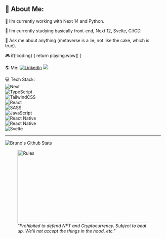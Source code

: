 <h2 id="-about-me-">🤙 About Me:</h2>
<p>
🔭 I’m currently working with Next 14 and Python.
</p>
<p>
🌱 I’m currently studying basically front-end, Next 12, Svelte, CI/CD.
</p>
<p>
💬 Ask me about anything (metaverse is a lie, not like the cake, which is true).
</p>
<p>
🎮 if(!coding) { return playing.wow() }
</p>
<p id="-find-me-">
	🌎 Me:
	<span>
		<a href="https://linkedin.com/in/bruno-mistro"><img src="https://img.shields.io/badge/LinkedIn-0077B5?style=social&logo=linkedin" alt="LinkedIn"></a>
		<a href="https://instagram.com/mistrobruno"><img src="https://img.shields.io/badge/Instagram-E4405F?style=social&logo=instagram"></a>
	</span>
</p>
<ul class="no-bullets" style="list-style-type: none;margin: 0;padding: 0;">
	<li>💻 Tech Stack:</li>
	<li><img src="https://img.shields.io/badge/next.js-000000?style=for-the-badge&logo=nextdotjs&logoColor=white" alt="Next"></li>
	<li><img src="https://img.shields.io/badge/typescript-%23007ACC.svg?style=for-the-badge&logo=typescript&logoColor=white" alt="TypeScript"></li>
	<li><img src="https://img.shields.io/badge/tailwindcss-%2338B2AC.svg?style=for-the-badge&logo=tailwind-css&logoColor=white" alt="TailwindCSS"></li>
	<li><img src="https://img.shields.io/badge/react-%2320232a.svg?style=for-the-badge&logo=react&logoColor=%2361DAFB" alt="React"></li>
	<li><img src="https://img.shields.io/badge/SASS-hotpink.svg?style=for-the-badge&logo=SASS&logoColor=white" alt="SASS"></li>
	<li><img src="https://img.shields.io/badge/javascript-%23323330.svg?style=for-the-badge&logo=javascript&logoColor=%23F7DF1E" alt="JavaScript"></li>
	<li><img src="https://img.shields.io/badge/python-3670A0?style=for-the-badge&logo=python&logoColor=white" alt="React Native"></li>
	<li><img src="https://img.shields.io/badge/react_native-%2320232a.svg?style=for-the-badge&logo=react&logoColor=%2361DAFB" alt="React Native"></li>
	<li><img src="https://img.shields.io/badge/Svelte-4A4A55?style=for-the-badge&logo=svelte&logoColor=FF3E00" alt="Svelte"></li>
</ul>
<hr>
<p><img src="https://github-readme-stats.vercel.app/api/top-langs/?username=brunomistro&theme=shades-of-purple&hide_border=true&include_all_commits=false&count_private=false&layout=compact" alt="Bruno&#39;s Github Stats"></p>
<figure>
<img src="https://github.com/brunomistro/brunomistro/assets/34082572/a51dc07e-9bcd-4f12-9ff1-d2d3ec8e10e7" alt="Rules" width="587" height="236"/>
<figcaption><i>"Prohibited to defend NFT and Cryptocurrency.
Subject to beat up.
We'll not accept the things in the hood, etc."</i></figcaption>
</figure>
